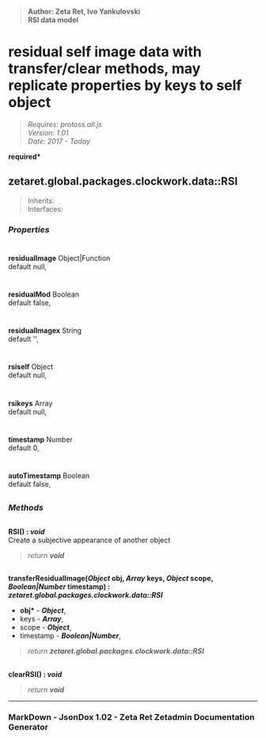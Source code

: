 > __Author: Zeta Ret, Ivo Yankulovski__  
> __RSI data model__  
# residual self image data with transfer/clear methods, may replicate properties by keys to self object  
> *Requires: protoss.all.js*  
> *Version: 1.01*  
> *Date: 2017 - Today*  

__required*__

## zetaret.global.packages.clockwork.data::RSI  
> Inherits:   
> Interfaces:   

### *Properties*  

#  
__residualImage__ Object|Function  
default null,   

#  
__residualMod__ Boolean  
default false,   

#  
__residualImagex__ String  
default '',   

#  
__rsiself__ Object  
default null,   

#  
__rsikeys__ Array  
default null,   

#  
__timestamp__ Number  
default 0,   

#  
__autoTimestamp__ Boolean  
default false,   


##  
### *Methods*  

##  
__RSI() : *void*__  
Create a subjective appearance of another object  
> *return __void__*  

##  
__transferResidualImage(*Object* obj, *Array* keys, *Object* scope, *Boolean|Number* timestamp) : *zetaret.global.packages.clockwork.data::RSI*__  
  
- __obj*__ - __*Object*__,   
- keys - __*Array*__,   
- scope - __*Object*__,   
- timestamp - __*Boolean|Number*__,   
> *return __zetaret.global.packages.clockwork.data::RSI__*  

##  
__clearRSI() : *void*__  
  
> *return __void__*  

---  
### MarkDown - JsonDox 1.02 - Zeta Ret Zetadmin Documentation Generator
